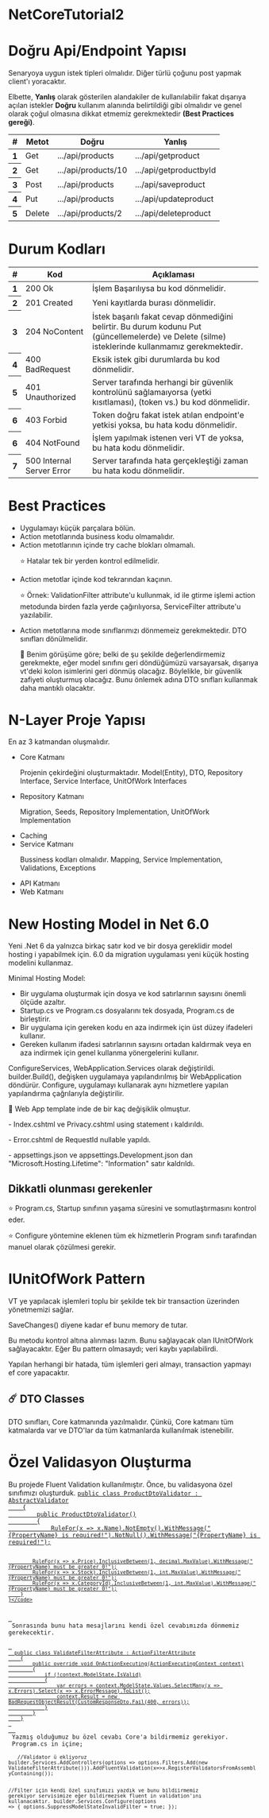 # NetCoreTutorial2
 
<h1>Doğru Api/Endpoint Yapısı</h1>
<p>Senaryoya uygun istek tipleri olmalıdır. Diğer türlü çoğunu post yapmak client'ı yoracaktır.</p>
<p>Elbette, <b>Yanlış</b> olarak gösterilen alandakiler de kullanılabilir fakat dışarıya açılan istekler <b>Doğru</b> kullanım alanında belirtildiği gibi olmalıdır ve genel olarak çoğul olmasına dikkat etmemiz gerekmektedir <b>(Best Practices gereği)</b>.</p>
<table class="table">
  <thead>
    <tr>
      <th scope="col">#</th>
      <th scope="col">Metot</th>
      <th scope="col">Doğru</th>
      <th scope="col">Yanlış</th>
    </tr>
  </thead>
  <tbody>
    <tr>
      <th scope="row">1</th>
      <td>Get</td>
      <td>.../api/products</td>
      <td>.../api/getproduct</td>
    </tr>
    <tr>
      <th scope="row">2</th>
      <td>Get</td>
      <td>.../api/products/10</td>
      <td>.../api/getproductbyId</td>
    </tr>
    <tr>
      <th scope="row">3</th>
      <td>Post</td>
      <td>.../api/products</td>
      <td>.../api/saveproduct</td>
    </tr>
    <tr>
      <th scope="row">4</th>
      <td>Put</td>
      <td>.../api/products</td>
      <td>.../api/updateproduct</td>
    </tr>
    <tr>
      <th scope="row">5</th>
      <td>Delete</td>
      <td>.../api/products/2</td>
      <td>.../api/deleteproduct</td>
    </tr>
  </tbody>
</table>

<h1>Durum Kodları</h1>

<table class="table">
  <thead>
    <tr>
      <th scope="col">#</th>
      <th scope="col">Kod</th>
      <th scope="col">Açıklaması</th>
    </tr>
  </thead>
  <tbody>
    <tr>
      <th scope="row">1</th>
      <td>200 Ok</td>
      <td>İşlem Başarılıysa bu kod dönmelidir.</td>
    </tr>
    <tr>
      <th scope="row">2</th>
      <td>201 Created</td>
      <td>Yeni kayıtlarda burası dönmelidir.</td>
    </tr>
    <tr>
      <th scope="row">3</th>
      <td>204 NoContent</td>
      <td>İstek başarılı fakat cevap dönmediğini belirtir. Bu durum kodunu Put (güncellemelerde) ve Delete (silme) isteklerinde kullanmamız gerekmektedir.</td>
    </tr>
    <tr>
      <th scope="row">4</th>
      <td>400 BadRequest</td>
      <td>Eksik istek gibi durumlarda bu kod dönmelidir.</td>
    </tr>
    <tr>
      <th scope="row">5</th>
      <td>401 Unauthorized</td>
      <td>Server tarafında herhangi bir güvenlik kontrolünü sağlamaıyorsa (yetki kısıtlaması), (token vs.) bu kod dönmelidir. </td>
    </tr>
   <tr>
      <th scope="row">6</th>
      <td>403 Forbid</td>
      <td>Token doğru fakat istek atılan endpoint'e yetkisi yoksa, bu hata kodu dönmelidir.</td>
    </tr>
   <tr>
      <th scope="row">6</th>
      <td>404 NotFound</td>
      <td>İşlem yapılmak istenen veri VT de yoksa, bu hata kodu dönmelidir.</td>
    </tr>
   <tr>
      <th scope="row">7</th>
      <td>500 Internal Server Error</td>
      <td>Server tarafında hata gerçekleştiği zaman bu hata kodu dönmelidir. </td>
    </tr>
  </tbody>
</table>

<h1>Best Practices</h1>
<ul>
 <li>Uygulamayı küçük parçalara bölün.</li>
 <li>Action metotlarında business kodu olmamalıdır.</li>
 <li>Action metotlarının içinde try cache blokları olmamalı. <p>⭐ Hatalar tek bir yerden kontrol edilmelidir.</p></li>
 <li>Action metotlar içinde kod tekrarından kaçının. <p>⭐ Örnek: ValidationFilter attribute'u kullunmak, id ile gtirme işlemi action metodunda birden fazla yerde çağırılıyorsa, ServiceFilter attribute'u yazılabilir.</p></li>
 <li>Action metotlarına mode sınıflarımızı dönmemeiz gerekmektedir. DTO sınıfları dönülmelidir. <p>🌟 Benim görüşüme göre; belki de şu şekilde değerlendirmemiz gerekmekte, eğer model sınıfını geri döndüğümüzü varsayarsak, dışarıya vt'deki kolon isimlerini geri dönmüş olacağız. Böylelikle, bir güvenlik zafiyeti oluşturmuş olacağız. Bunu önlemek adına DTO snıfları kullanmak daha mantıklı olacaktır. <p></li>
</ul>

<h1>N-Layer Proje Yapısı</h1>
En az 3 katmandan oluşmalıdır.
<ul>
 <li>Core Katmanı <p>Projenin çekirdeğini oluşturmaktadır. Model(Entity), DTO, Repository Interface, Service Interface, UnitOfWork Interfaces</p></li>
 <li>Repository Katmanı <p>Migration, Seeds, Repository Implementation, UnitOfWork Implementation</p></li>
 <li>Caching</li>
 <li>Service Katmanı <p>Bussiness kodları olmalıdır. Mapping, Service Implementation, Validations, Exceptions</p></li>
 <li>API Katmanı</li>
 <li>Web Katmanı</li>
</ul>

<h1>New Hosting Model in Net 6.0</h1>
Yeni .Net 6 da yalnızca birkaç satır kod ve bir dosya gereklidir model hosting i yapabilmek için. 6.0 da migration uygulaması yeni küçük hosting modelini kullanmaz. 
<p>Minimal Hosting Model:</p>
<ul>
 <li>Bir uygulama oluşturmak için dosya ve kod satırlarının sayısını önemli ölçüde azaltır.</li>
 <li>Startup.cs ve Program.cs dosyalarını tek dosyada, Program.cs de birleştirir.</li>
 <li>Bir uygulama için gereken kodu en aza indirmek için üst düzey ifadeleri kullanır.</li>
 <li>Gereken kullanım ifadesi satırlarının sayısını ortadan kaldırmak veya en aza indirmek için genel kullanma yönergelerini kullanır.</li>
</ul>
ConfigureServices, WebApplication.Services olarak değiştirildi.
builder.Build(), değişken uygulamaya yapılandırılmış bir WebApplication döndürür. Configure, uygulamayı kullanarak aynı hizmetlere yapılan yapılandırma çağrılarıyla değiştirilir.
<p>🔔 Web App template inde de bir kaç değişiklik olmuştur.</p>
<p> - Index.cshtml ve Privacy.cshtml using statement ı kaldırıldı.</p>
<p> - Error.cshtml de RequestId nullable yapıldı.</p>
<p> - appsettings.json ve appsettings.Development.json dan "Microsoft.Hosting.Lifetime": "Information" satır kaldrıldı.</p>

<h2>Dikkatli olunması gerekenler</h2>
<p>⭐ Program.cs,  Startup sınıfının yaşama süresini ve somutlaştırmasını kontrol eder.</p>
<p>⭐ Configure yöntemine eklenen tüm ek hizmetlerin Program sınıfı tarafından manuel olarak çözülmesi gerekir.</p>

<h1>IUnitOfWork Pattern</h1>
<p>VT ye yapılacak işlemleri toplu bir şekilde tek bir transaction üzerinden yönetmemizi sağlar.</p>
<p>SaveChanges() diyene kadar ef bunu memory de tutar.</p>
Bu metodu kontrol altına alınması lazım. Bunu sağlayacak olan IUnitOfWork sağlayacaktır.
Eğer Bu pattern olmasaydı; veri kaybı yapılabilirdi. 
<p>Yapılan herhangi bir hatada, tüm işlemleri geri almayı, transaction yapmayı ef core yapacaktır.</p>

<h2>☄️ DTO Classes</h2>
<p>DTO sınıfları, Core katmanında yazılmalıdır. Çünkü, Core katmanı tüm katmalarda var ve DTO'lar da tüm katmanlarda kullanılmak istenebilir. </p>

<h1>Özel Validasyon Oluşturma</h1>
Bu projede Fluent Validation kullanılmıştır.
Önce, bu validasyona özel sınıfımızı oluşturduk.
<a href="https://github.com/FatmaSedaOZYURT/NetCoreTutorial2/blob/main/NLayer.Service/Validations/ProductDtoValidator.cs">
<code>public class ProductDtoValidator : AbstractValidator<ProductDto>
    {
        public ProductDtoValidator()
        {
            RuleFor(x => x.Name).NotEmpty().WithMessage("{PropertyName} is required!").NotNull().WithMessage("{PropertyName} is required!");

            RuleFor(x => x.Price).InclusiveBetween(1, decimal.MaxValue).WithMessage("{PropertyName} must be greater 0!");
            RuleFor(x => x.Stock).InclusiveBetween(1, int.MaxValue).WithMessage("{PropertyName} must be greater 0!");
            RuleFor(x => x.CategoryId).InclusiveBetween(1, int.MaxValue).WithMessage("{PropertyName} must be greater 0!");
        }
    }</code>
 </a> 
 Sonrasında bunu hata mesajlarını kendi özel cevabımızda dönmemiz gerekecektir.
 <a href=href="https://github.com/FatmaSedaOZYURT/NetCoreTutorial2/blob/main/NLayer.API/Filters/ValidateFilterAttribute.cs">
 <code>
  public class ValidateFilterAttribute : ActionFilterAttribute
    {
        public override void OnActionExecuting(ActionExecutingContext context)
        {
            if (!context.ModelState.IsValid)
            {
                var errors = context.ModelState.Values.SelectMany(x => x.Errors).Select(x => x.ErrorMessage).ToList();
                context.Result = new BadRequestObjectResult(CustomResponseDto<NoContentDto>.Fail(400, errors));
            }
        }
    }
 </code>
  </a>
 Yazmış olduğumuz bu özel cevabı Core'a bildirmemiz gerekiyor.
 Program.cs in içine;
  <code>
   //Validator ü ekliyoruz
builder.Services.AddControllers(options => options.Filters.Add(new ValidateFilterAttribute())).AddFluentValidation(x=>x.RegisterValidatorsFromAssemblyContaining<ProductDtoValidator>());

//Filter için kendi özel sınıfımızı yazdık ve bunu bildiirmemiz gerekiyor servisimize eğer bildirmezsek fluent in validation'ını kullanacaktır.
builder.Services.Configure<ApiBehaviorOptions>(options =>
{
    options.SuppressModelStateInvalidFilter = true;
});
  </code>
